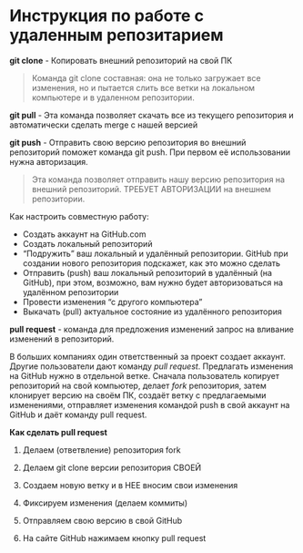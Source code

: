 # Инструкция по работе с удаленным репозитарием

**git clone** - Копировать внешний репозиторий на свой ПК

>Команда git clone составная: она не только загружает все изменения, но и пытается слить все ветки на локальном компьютере и в удаленном репозитории.

**git pull** - Эта команда позволяет скачать все из текущего репозитория и автоматически сделать merge с нашей версией

**git push** - Отправить свою версию репозитория во внешний репозиторий поможет команда git push. При первом её использовании нужна авторизация.

>Эта команда позволяет отправить нашу версию репозитория на внешний репозиторий. ТРЕБУЕТ АВТОРИЗАЦИИ на внешнем репозитории.

Как настроить совместную работу:

* Создать аккаунт на GitHub.com
* Создать локальный репозиторий
* “Подружить” ваш локальный и удалённый репозитории. GitHub при создании нового репозитория подскажет, как это можно сделать
* Отправить (push) ваш локальный репозиторий в удалённый (на GitHub), при этом, возможно, вам нужно будет авторизоваться на удалённом репозитории
* Провести изменения “с другого компьютера”
* Выкачать (pull) актуальное состояние из удалённого репозитория


**pull request** - команда для предложения изменений
запрос на вливание изменений в репозиторий.

В больших компаниях один ответственный за проект создает аккаунт. Другие пользователи дают команду *pull request*. Предлагать изменения на GitHub нужно в отдельной ветке. Сначала пользователь копирует репозиторий на свой компьютер, делает *fork* репозитория, затем клонирует версию на своём ПК, создаёт ветку с предлагаемыми изменениями, отправляет изменения командой push в свой аккаунт на GitHub и даёт команду pull request.

**Как сделать pull request**

1. Делаем (ответвление) репозитория fork

2. Делаем git clone версии репозитория СВОЕЙ
3. Создаем новую ветку и в НЕЕ вносим свои изменения
4. Фиксируем изменения (делаем коммиты)
5. Отправляем свою версию в свой GitHub
6. На сайте GitHub нажимаем кнопку pull request
